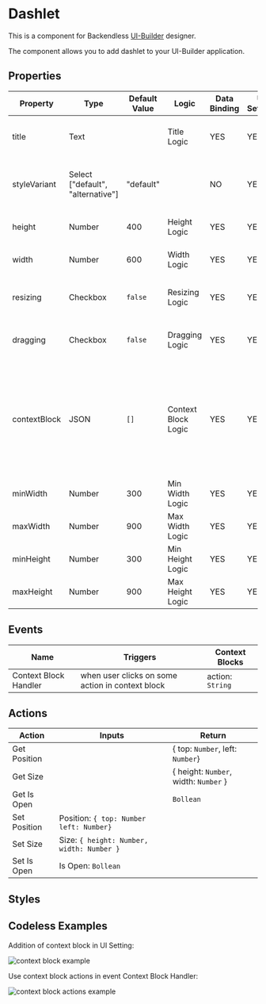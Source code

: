 # Dashlet

This is a component for Backendless [UI-Builder](https://backendless.com/developers/#ui-builder) designer.

The component allows you to add dashlet to your UI-Builder application.

## Properties

| Property     | Type                              | Default Value | Logic               | Data Binding | UI Setting | Description                                                                                                             |
|--------------|-----------------------------------|---------------|---------------------|--------------|------------|-------------------------------------------------------------------------------------------------------------------------|
| title        | Text                              |               | Title Logic         | YES          | YES        | Allows to determine the title for dashlet                                                                               |
| styleVariant | Select ["default", "alternative"] | "default"     |                     | NO           | YES        | Allows to determine the variant of style for dashlet                                                                    |
| height       | Number                            | 400           | Height Logic        | YES          | YES        | Allows to determine the height                                                                                          |
| width        | Number                            | 600           | Width Logic         | YES          | YES        | Allows to determine the width                                                                                           |
| resizing     | Checkbox                          | `false`       | Resizing Logic      | YES          | YES        | Allows to determine can resize or can't                                                                                 |
| dragging     | Checkbox                          | `false`       | Dragging Logic      | YES          | YES        | Allows to determine can drag or can't                                                                                   |
| contextBlock | JSON                              | `[]`          | Context Block Logic | YES          | YES        | Allows to determine context block. [Codeless Examples](#Examples). Signature of context block: `{type, label, content}` |
| minWidth     | Number                            | 300           | Min Width Logic     | YES          | YES        | Allows to determine min-width                                                                                           |
| maxWidth     | Number                            | 900           | Max Width Logic     | YES          | YES        | Allows to determine max-width                                                                                           |
| minHeight    | Number                            | 300           | Min Height Logic    | YES          | YES        | Allows to determine min-height                                                                                          |
| maxHeight    | Number                            | 900           | Max Height Logic    | YES          | YES        | Allows to determine max-height                                                                                          |

## Events

| Name                  | Triggers                                         | Context Blocks   |
|-----------------------|--------------------------------------------------|------------------|
| Context Block Handler | when user clicks on some action in context block | action: `String` |

## Actions

| Action       | Inputs                                    | Return                                |
|--------------|-------------------------------------------|---------------------------------------|
| Get Position |                                           | { top: `Number`, left: `Number`}      |
| Get Size     |                                           | { height: `Number`, width: `Number` } |
| Get Is Open  |                                           | `Bollean`                             |
| Set Position | Position: `{ top: Number left: Number}`   |                                       |
| Set Size     | Size: `{ height: Number, width: Number }` |                                       |
| Set Is Open  | Is Open: `Bollean`                        |                                       |

## Styles


## <a name="Examples"></a> Codeless Examples

Addition of context block in UI Setting:

![context block example](example-images/context-block-json.png)

Use context block actions in event Context Block Handler:

![context block actions example](example-images/context-block-handler-logic.png)
